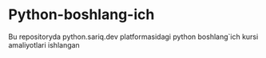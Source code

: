 # Python-boshlang-ich
Bu repositoryda python.sariq.dev platformasidagi python boshlang`ich kursi amaliyotlari ishlangan
